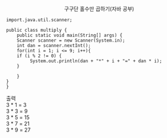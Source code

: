 <center>구구단 홀수만 곱하기(자바 공부) </center>

    import.java.util.scanner;

    public class multiply {
        public static void main(String[] args) {
        Scanner scanner = new Scanner(System.in);
        int dan = scanner.nextInt();
        for(int i = 1; i <= 9; i++){
        if (i % 2 != 0) {
             System.out.println(dan + "*" + i + "=" + dan * i);
        }

        }
    }
    }

출력<br>
3 * 1 = 3<br>
3 * 3 = 9<br>
3 * 5 = 15<br>
3 * 7 = 21<br>
3 * 9 = 27    